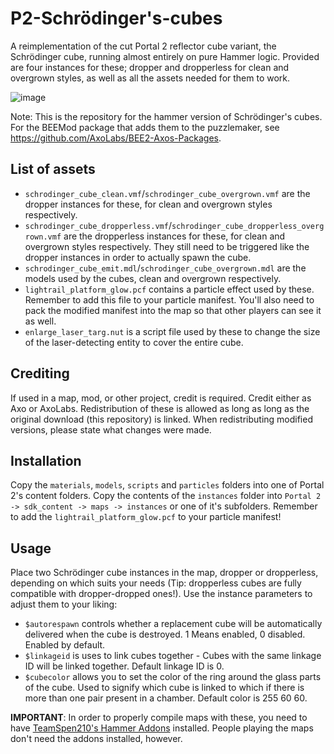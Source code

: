 # P2-Schrödinger's-cubes
A reimplementation of the cut Portal 2 reflector cube variant, the Schrödinger cube, running almost entirely on pure Hammer logic. Provided are four instances for these; dropper and dropperless for clean and overgrown styles, as well as all the assets needed for them to work.

![image](https://github.com/AxoLabs/P2-Schrodinger-s-cubes/assets/125143965/5f55c2e2-452c-4994-b3d6-47644a9178ad)

Note: This is the repository for the hammer version of Schrödinger's cubes. For the BEEMod package that adds them to the puzzlemaker, see https://github.com/AxoLabs/BEE2-Axos-Packages.

## List of assets
- `schrodinger_cube_clean.vmf`/`schrodinger_cube_overgrown.vmf` are the dropper instances for these, for clean and overgrown styles respectively.
- `schrodinger_cube_dropperless.vmf`/`schrodinger_cube_dropperless_overgrown.vmf` are the dropperless instances for these, for clean and overgrown styles respectively. They still need to be triggered like the dropper instances in order to actually spawn the cube.
- `schrodinger_cube_emit.mdl`/`schrodinger_cube_overgrown.mdl` are the models used by the cubes, clean and overgrown respectively.
- `lightrail_platform_glow.pcf` contains a particle effect used by these. Remember to add this file to your particle manifest. You'll also need to pack the modified manifest into the map so that other players can see it as well.
- `enlarge_laser_targ.nut` is a script file used by these to change the size of the laser-detecting entity to cover the entire cube.

## Crediting
If used in a map, mod, or other project, credit is required. Credit either as Axo or AxoLabs.
Redistribution of these is allowed as long as long as the original download (this repository) is linked. When redistributing modified versions, please state what changes were made.

## Installation
Copy the `materials`, `models`, `scripts` and `particles` folders into one of Portal 2's content folders. Copy the contents of the `instances` folder into `Portal 2 -> sdk_content -> maps -> instances` or one of it's subfolders. Remember to add the `lightrail_platform_glow.pcf` to your particle manifest!

## Usage
Place two Schrödinger cube instances in the map, dropper or dropperless, depending on which suits your needs (Tip: dropperless cubes are fully compatible with dropper-dropped ones!). Use the instance parameters to adjust them to your liking:
- `$autorespawn` controls whether a replacement cube will be automatically delivered when the cube is destroyed. 1 Means enabled, 0 disabled. Enabled by default.
- `$linkageid` is uses to link cubes together - Cubes with the same linkage ID will be linked together. Default linkage ID is 0.
- `$cubecolor` allows you to set the color of the ring around the glass parts of the cube. Used to signify which cube is linked to which if there is more than one pair present in a chamber. Default color is 255 60 60.

**IMPORTANT**: In order to properly compile maps with these, you need to have [TeamSpen210's Hammer Addons](https://github.com/TeamSpen210/HammerAddons) installed. People playing the maps don't need the addons installed, however.
